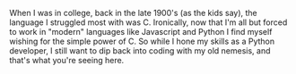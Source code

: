 When I was in college, back in the late 1900's (as the kids say), the language I struggled most with was C. 
Ironically, now that I'm all but forced to work in "modern" languages like Javascript and Python I find myself
wishing for the simple power of C. So while I hone my skills as a Python developer, I still want to dip back
into coding with my old nemesis, and that's what you're seeing here.
